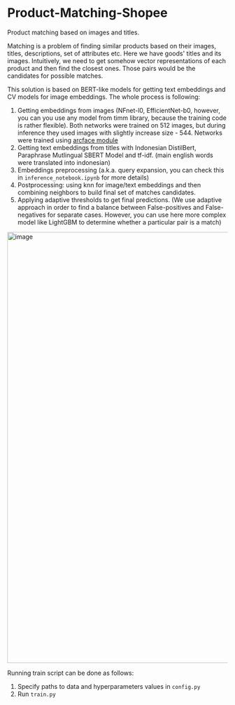 # Product-Matching-Shopee
Product matching based on images and titles.

Matching is a problem of finding similar products based on their images, titles, descriptions, set of attributes etc. Here we have goods' titles and its images. Intuitively, we need to get somehow vector representations of each product and then find the closest ones. Those pairs would be the candidates for possible matches. 


This solution is based on BERT-like models for getting text embeddings and CV models for image embeddings. The whole process is following:
1. Getting embeddings from images (NFnet-l0, EfficientNet-b0, however, you can you use any model from timm library, because the training code is rather flexible). Both networks were trained on 512 images, but during inference they used images with slightly increase size - 544. Networks were trained using [arcface module](https://arxiv.org/pdf/1801.07698.pdf)
2. Getting text embeddings from titles with Indonesian DistilBert, Paraphrase Mutlingual SBERT Model and tf-idf. (main english words were translated into indonesian) 
3. Embeddings preprocessing (a.k.a. query expansion, you can check this in `inference_notebook.ipynb` for more details)
4. Postprocessing: using knn for image/text embeddings and then combining neighbors to build final set of matches candidates.
5. Applying adaptive thresholds to get final predictions. (We use adaptive approach in order to find a balance between False-positives and False-negatives for separate cases. However, you can use here more complex model like LightGBM to determine whether a particular pair is a match)

<img width="983" alt="image" src="https://user-images.githubusercontent.com/18465332/129375976-c60eb3d0-6db0-455f-a36b-beaf57b4b596.png">

Running train script can be done as follows:
1. Specify paths to data and hyperparameters values in `config.py`
2. Run `train.py`

